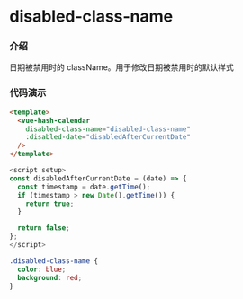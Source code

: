 # disabled-class-name

### 介绍

日期被禁用时的 className。用于修改日期被禁用时的默认样式

### 代码演示

```html
<template>
  <vue-hash-calendar
    disabled-class-name="disabled-class-name"
    :disabled-date="disabledAfterCurrentDate"
  />
</template>
```

```js
<script setup>
const disabledAfterCurrentDate = (date) => {
  const timestamp = date.getTime();
  if (timestamp > new Date().getTime()) {
    return true;
  }

  return false;
};
</script>
```

```css
.disabled-class-name {
  color: blue;
  background: red;
}
```

